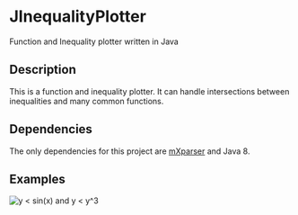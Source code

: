 # JInequalityPlotter
Function and Inequality plotter written in Java

## Description

This is a function and inequality plotter. It can handle intersections between inequalities and many common functions.

## Dependencies

The only dependencies for this project are [mXparser](http://mathparser.org/) and Java 8.

## Examples

![y < sin(x) and y < y^3](./example_images/example1)
